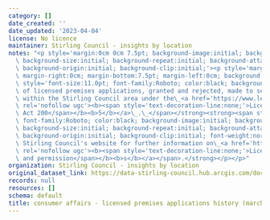 ```yaml
---
category: []
date_created: ''
date_updated: '2023-04-04'
license: No licence
maintainer: Stirling Council - insights by location
notes: "<p style='margin:0cm 0cm 7.5pt; background-image:initial; background-position:initial;\
  \ background-size:initial; background-repeat:initial; background-attachment:initial;\
  \ background-origin:initial; background-clip:initial;'><p style='margin-top:0cm;\
  \ margin-right:0cm; margin-bottom:7.5pt; margin-left:0cm; background:white;'><strong><span\
  \ style='font-size:11.0pt; font-family:Roboto; color:black; background:white; font-weight:normal;'>Details\
  \ of licensed premises applications, granted and rejected, made to sell alcohol\
  \ within the Stirling Council area under the\_<a href='https://www.legislation.gov.uk/asp/2005/16'\
  \ rel='nofollow ugc'><b><span style='text-decoration-line:none;'>Licensing (Scotland)\
  \ Act 200</span></b><b>5</b></a>\_.\_</span></strong><strong><span style='font-size:11pt;\
  \ font-family:Roboto; color:black; background-image:initial; background-position:initial;\
  \ background-size:initial; background-repeat:initial; background-attachment:initial;\
  \ background-origin:initial; background-clip:initial; font-weight:normal;'>Visit\
  \ Stirling Council's website for further information on\_<a href='https://www.stirling.gov.uk/business-and-licences/licences-permits-and-permissions/'\
  \ rel='nofollow ugc'><b><span style='text-decoration-line:none;'>Licences, permits\
  \ and permission</span></b><b>s</b></a></span>.</strong></p></p>"
organization: Stirling Council - insights by location
original_dataset_link: https://data-stirling-council.hub.arcgis.com/documents/stirling-council::consumer-affairs-licensed-premises-applications-history-march-2023
records: null
resources: []
schema: default
title: consumer affairs - licensed premises applications history (march 2023)
---
```

